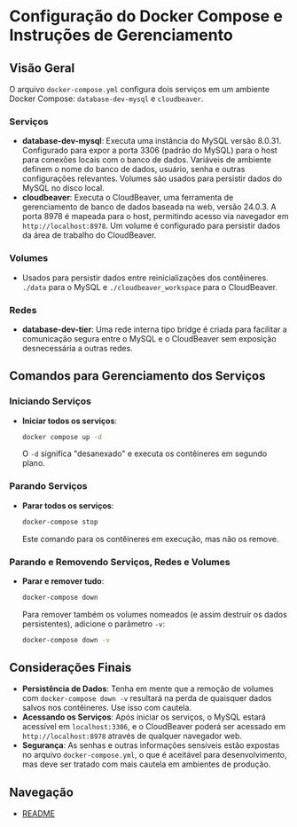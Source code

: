 
# Configuração do Docker Compose e Instruções de Gerenciamento

## Visão Geral

O arquivo `docker-compose.yml` configura dois serviços em um ambiente Docker Compose: `database-dev-mysql` e `cloudbeaver`.

### Serviços

- **database-dev-mysql**: Executa uma instância do MySQL versão 8.0.31. Configurado para expor a porta 3306 (padrão do MySQL) para o host para conexões locais com o banco de dados. Variáveis de ambiente definem o nome do banco de dados, usuário, senha e outras configurações relevantes. Volumes são usados para persistir dados do MySQL no disco local.
- **cloudbeaver**: Executa o CloudBeaver, uma ferramenta de gerenciamento de banco de dados baseada na web, versão 24.0.3. A porta 8978 é mapeada para o host, permitindo acesso via navegador em `http://localhost:8978`. Um volume é configurado para persistir dados da área de trabalho do CloudBeaver.

### Volumes

- Usados para persistir dados entre reinicializações dos contêineres. `./data` para o MySQL e `./cloudbeaver_workspace` para o CloudBeaver.

### Redes

- **database-dev-tier**: Uma rede interna tipo bridge é criada para facilitar a comunicação segura entre o MySQL e o CloudBeaver sem exposição desnecessária a outras redes.

## Comandos para Gerenciamento dos Serviços

### Iniciando Serviços

- **Iniciar todos os serviços**:
  ```bash
  docker compose up -d
  ```
  O `-d` significa "desanexado" e executa os contêineres em segundo plano.

### Parando Serviços

- **Parar todos os serviços**:
  ```bash
  docker-compose stop
  ```
  Este comando para os contêineres em execução, mas não os remove.

### Parando e Removendo Serviços, Redes e Volumes

- **Parar e remover tudo**:
  ```bash
  docker-compose down
  ```
  Para remover também os volumes nomeados (e assim destruir os dados persistentes), adicione o parâmetro `-v`:
  ```bash
  docker-compose down -v
  ```

## Considerações Finais

- **Persistência de Dados**: Tenha em mente que a remoção de volumes com `docker-compose down -v` resultará na perda de quaisquer dados salvos nos contêineres. Use isso com cautela.
- **Acessando os Serviços**: Após iniciar os serviços, o MySQL estará acessível em `localhost:3306`, e o CloudBeaver poderá ser acessado em `http://localhost:8978` através de qualquer navegador web.
- **Segurança**: As senhas e outras informações sensíveis estão expostas no arquivo `docker-compose.yml`, o que é aceitável para desenvolvimento, mas deve ser tratado com mais cautela em ambientes de produção.


## Navegação
- [README](../README.md)
